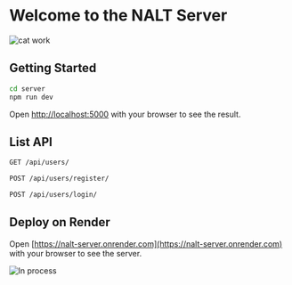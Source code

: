 # Welcome to the NALT Server

![cat work](https://i.pinimg.com/originals/42/0e/39/420e39bd34d74ffae5c6af92a701d5cb.gif)

## Getting Started

```bash
cd server
npm run dev
```

Open [http://localhost:5000](http://localhost:5000) with your browser to see the result.

## List API

```bash
GET /api/users/

POST /api/users/register/

POST /api/users/login/
```

## Deploy on Render

Open [https://nalt-server.onrender.com](https://nalt-server.onrender.com) with your browser to see the server.

![In process](https://i.pinimg.com/originals/ba/3d/6b/ba3d6b07a03bdfa5bb4d5436732a9182.gif)
